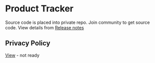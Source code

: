 # Product Tracker
Source code is placed into private repo. Join community to get source code. 
View details from [Release notes](https://github.com/Sakib-Rahman-Bangladesh/product-tracker/releases)

## Privacy Policy ##
[View](https://github.com/Sakib-Rahman-Bangladesh/product-tracker/blob/master/privacy_policy.md) - not ready


